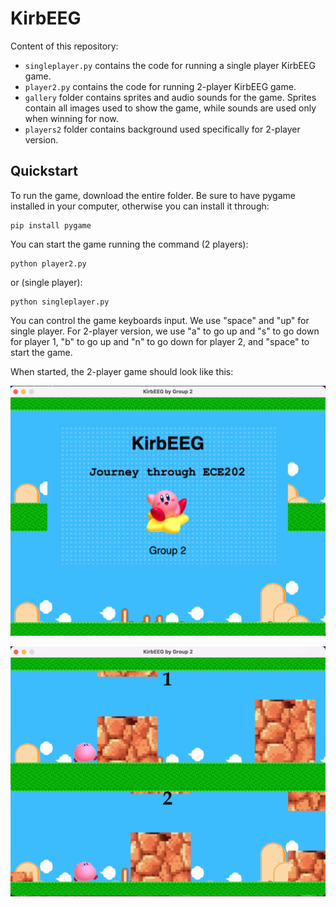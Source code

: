 # KirbEEG

Content of this repository:
* `singleplayer.py` contains the code for running a single player KirbEEG game.
* `player2.py` contains the code for running 2-player KirbEEG game. 
* `gallery` folder contains sprites and audio sounds for the game. Sprites contain all images used to show the game, while sounds are used only when winning for now. 
* `players2` folder contains background used specifically for 2-player version.


## Quickstart

To run the game, download the entire folder. Be sure to have pygame installed in your computer, otherwise you can install it through:

```
pip install pygame
```

You can start the game running the command (2 players):

```
python player2.py
``` 

or (single player):

```
python singleplayer.py
```

You can control the game keyboards input. We use "space" and "up" for single player. For 2-player version, we use "a" to go up and "s" to go down for player 1, "b" to go up and "n" to go down for player 2, and "space" to start the game.

When started, the 2-player game should look like this:

<p align="center"><img src="./welcome.png" height="400"></p>

<p align="center"><img src="./2players.png" height="400"></p>
